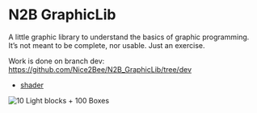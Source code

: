 # N2B GraphicLib
A little graphic library to understand the basics of graphic programming. <br>
It’s not meant to be complete, nor usable. Just an exercise.

Work is done on branch dev:
https://github.com/Nice2Bee/N2B_GraphicLib/tree/dev


- [shader](https://github.com/Nice2Bee/N2B_GraphicLib/tree/dev/N2B%20Graphics/N2B%20Graphics/res/shader)

![10 Light blocks + 100 Boxes](https://github.com/Nice2Bee/N2B_GraphicLib/blob/dev/screenshot.PNG)
